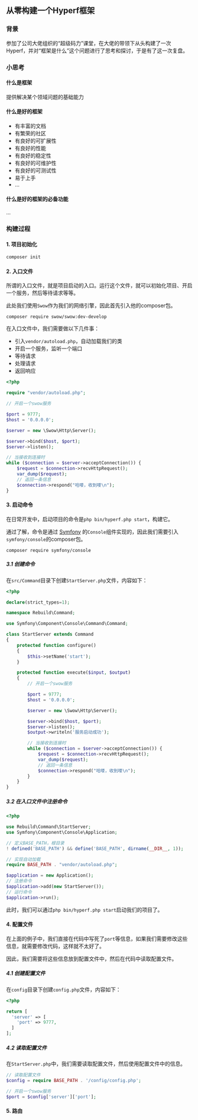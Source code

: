 ## 从零构建一个Hyperf框架

### 背景

参加了公司大佬组织的“超级码力”课堂，在大佬的带领下从头构建了一次Hyperf，并对“框架是什么”这个问题进行了思考和探讨，于是有了这一次复盘。

### 小思考

#### 什么是框架
提供解决某个领域问题的基础能力

#### 什么是好的框架
- 有丰富的文档
- 有繁荣的社区
- 有良好的可扩展性
- 有良好的性能
- 有良好的稳定性
- 有良好的可维护性
- 有良好的可测试性
- 易于上手
- ...
#### 什么是好的框架的必备功能
...

### 构建过程

#### 1. 项目初始化

```bash
composer init
```

#### 2. 入口文件

所谓的入口文件，就是项目启动的入口。运行这个文件，就可以初始化项目、开启一个服务，然后等待请求等等。

此处我们使用`Swow`作为我们的网络引擎，因此首先引入他的composer包。

`composer require swow/swow:dev-develop`

在入口文件中，我们需要做以下几件事：
+ 引入`vendor/autoload.php`，自动加载我们的类
+ 开启一个服务，监听一个端口
+ 等待请求
+ 处理请求
+ 返回响应

```php
<?php

require "vendor/autoload.php";

// 开启一个swow服务

$port = 9777;
$host = '0.0.0.0';

$server = new \Swow\Http\Server();

$server->bind($host, $port);
$server->listen();

// 当接收到连接时
while ($connection = $server->acceptConnection()) {
    $request = $connection->recvHttpRequest();
    var_dump($request);
    // 返回一条信息
    $connection->respond("哈喽，收到喽\n");
}
```

#### 3. 启动命令

在日常开发中，启动项目的命令是`php bin/hyperf.php start`，构建它。

通过了解，命令是通过 [Symfony](https://symfony.com/doc/4.2/components/console.html)  的`Console`组件实现的，因此我们需要引入`symfony/console`的composer包。

`composer require symfony/console`

##### 3.1 创建命令

在`src/Command`目录下创建`StartServer.php`文件，内容如下：

```php
<?php

declare(strict_types=1);

namespace Rebuild\Command;

use Symfony\Component\Console\Command\Command;

class StartServer extends Command
{
    protected function configure()
    {
        $this->setName('start');
    }

    protected function execute($input, $output)
    {
        // 开启一个swow服务

        $port = 9777;
        $host = '0.0.0.0';

        $server = new \Swow\Http\Server();

        $server->bind($host, $port);
        $server->listen();
        $output->writeln('服务启动成功');

        // 当接收到连接时
        while ($connection = $server->acceptConnection()) {
            $request = $connection->recvHttpRequest();
            var_dump($request);
            // 返回一条信息
            $connection->respond("哈喽，收到喽\n");
        }
    }
}
```

##### 3.2 在入口文件中注册命令

```php
<?php

use Rebuild\Command\StartServer;
use Symfony\Component\Console\Application;

// 定义BASE_PATH，根目录
! defined('BASE_PATH') && define('BASE_PATH', dirname(__DIR__, 1));

// 实现自动加载
require BASE_PATH . "vendor/autoload.php";

$application = new Application();
// 注册命令
$application->add(new StartServer());
// 运行命令
$application->run();
```

此时，我们可以通过`php bin/hyperf.php start`启动我们的项目了。

#### 4. 配置文件

在上面的例子中，我们直接在代码中写死了`port`等信息，如果我们需要修改这些信息，就需要修改代码，这样就不太好了。

因此，我们需要将这些信息放到配置文件中，然后在代码中读取配置文件。

##### 4.1 创建配置文件

在`config`目录下创建`config.php`文件，内容如下：

```php
<?php

return [
  'server' => [
    'port' => 9777,
  ]
];
```

##### 4.2 读取配置文件

在`StartServer.php`中，我们需要读取配置文件，然后使用配置文件中的信息。

```php
// 读取配置文件
$config = require BASE_PATH . '/config/config.php';

// 开启一个swow服务
$port = $config['server']['port'];

```

#### 5. 路由

